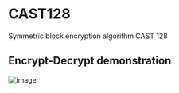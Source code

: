 # CAST128
Symmetric block encryption algorithm CAST 128

## Encrypt-Decrypt demonstration
![image](https://user-images.githubusercontent.com/43709724/144365995-2dec5437-e898-4c93-b1ce-081b2999dffe.png)

